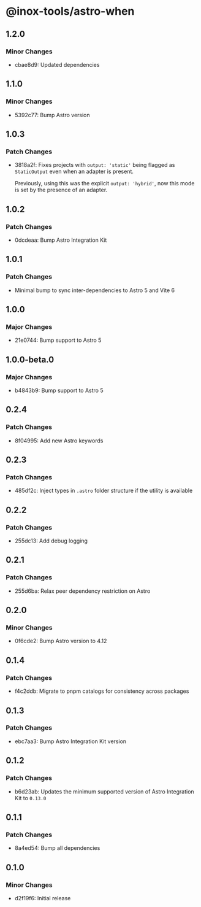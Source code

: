 # @inox-tools/astro-when

## 1.2.0

### Minor Changes

- cbae8d9: Updated dependencies

## 1.1.0

### Minor Changes

- 5392c77: Bump Astro version

## 1.0.3

### Patch Changes

- 3818a2f: Fixes projects with `output: 'static'` being flagged as `StaticOutput` even when an adapter is present.

  Previously, using this was the explicit `output: 'hybrid'`, now this mode is set by the presence of an adapter.

## 1.0.2

### Patch Changes

- 0dcdeaa: Bump Astro Integration Kit

## 1.0.1

### Patch Changes

- Minimal bump to sync inter-dependencies to Astro 5 and Vite 6

## 1.0.0

### Major Changes

- 21e0744: Bump support to Astro 5

## 1.0.0-beta.0

### Major Changes

- b4843b9: Bump support to Astro 5

## 0.2.4

### Patch Changes

- 8f04995: Add new Astro keywords

## 0.2.3

### Patch Changes

- 485df2c: Inject types in `.astro` folder structure if the utility is available

## 0.2.2

### Patch Changes

- 255dc13: Add debug logging

## 0.2.1

### Patch Changes

- 255d6ba: Relax peer dependency restriction on Astro

## 0.2.0

### Minor Changes

- 0f6cde2: Bump Astro version to 4.12

## 0.1.4

### Patch Changes

- f4c2ddb: Migrate to pnpm catalogs for consistency across packages

## 0.1.3

### Patch Changes

- ebc7aa3: Bump Astro Integration Kit version

## 0.1.2

### Patch Changes

- b6d23ab: Updates the minimum supported version of Astro Integration Kit to `0.13.0`

## 0.1.1

### Patch Changes

- 8a4ed54: Bump all dependencies

## 0.1.0

### Minor Changes

- d2f19f6: Initial release
